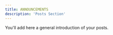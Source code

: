 ```yaml
---
title: ANNOUNCEMENTS
description: 'Posts Section'
---
```


You'll add here a general introduction of your posts.